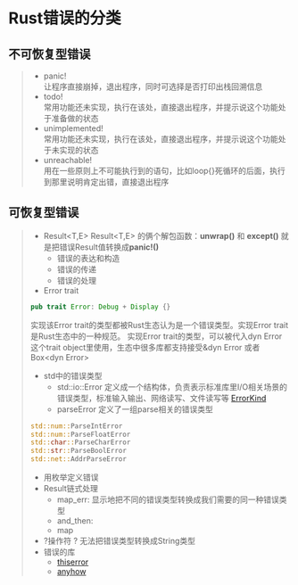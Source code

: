 # Rust错误的分类

## 不可恢复型错误

> * panic!    
> 让程序直接崩掉，退出程序，同时可选择是否打印出栈回溯信息
> * todo!     
> 常用功能还未实现，执行在该处，直接退出程序，并提示说这个功能处于准备做的状态
> * unimplemented!       
> 常用功能还未实现，执行在该处，直接退出程序，并提示说这个功能处于未实现的状态
> * unreachable!     
> 用在一些原则上不可能执行到的语句，比如loop{}死循环的后面，执行到那里说明肯定出错，直接退出程序

## 可恢复型错误

> * Result\<T,E\>
> Result\<T,E\> 的俩个解包函数：**unwrap()** 和 **except()** 就是把错误Result值转换成**panic!()**
>   * 错误的表达和构造
>   * 错误的传递
>   * 错误的处理
> * Error trait
> ```Rust
> pub trait Error: Debug + Display {}
> ```
> 实现该Error trait的类型都被Rust生态认为是一个错误类型。实现Error trait是Rust生态中的一种规范。
> 实现Error trait的类型，可以被代入dyn Error这个trait object里使用，生态中很多库都支持接受&dyn Error 或者 Box\<dyn Error\>
> * std中的错误类型
>   * std::io::Error 定义成一个结构体，负责表示标准库里I/O相关场景的错误类型，标准输入输出、网络读写、文件读写等 [ErrorKind](https://doc.rust-lang.org/std/io/enum.ErrorKind.html)
>   * parseError 定义了一组parse相关的错误类型
> ```Rust
> std::num::ParseIntError
> std::num::ParseFloatError
> std::char::ParseCharError
> std::str::ParseBoolError
> std::net::AddrParseError
> ```
> * 用枚举定义错误
> * Result链式处理
>   * map_err: 显示地把不同的错误类型转换成我们需要的同一种错误类型
>   * and_then: 
>   * map
> * ?操作符
> ? 无法把错误类型转换成String类型
> * 错误的库
>   * [thiserror](https://docs.rs/thiserror/latest/thiserror/)
>   * [anyhow](https://docs.rs/anyhow/latest/anyhow/)
> 
